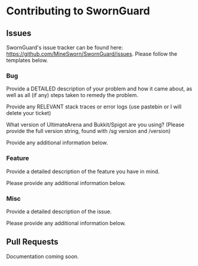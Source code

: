 # Contributing to SwornGuard

## Issues

SwornGuard's issue tracker can be found here: https://github.com/MineSworn/SwornGuard/issues. Please follow the templates below.

### Bug

Provide a DETAILED description of your problem and how it came about, as well as all (if any) steps taken to remedy the problem.


Provide any RELEVANT stack traces or error logs (use pastebin or I will delete your ticket)


What version of UltimateArena and Bukkit/Spigot are you using? (Please provide the full version string, found with /sg version and /version)


Provide any additional information below.

### Feature

Provide a detailed description of the feature you have in mind.

Please provide any additional information below.

### Misc

Provide a detailed description of the issue.

Please provide any additional information below.

## Pull Requests

Documentation coming soon.